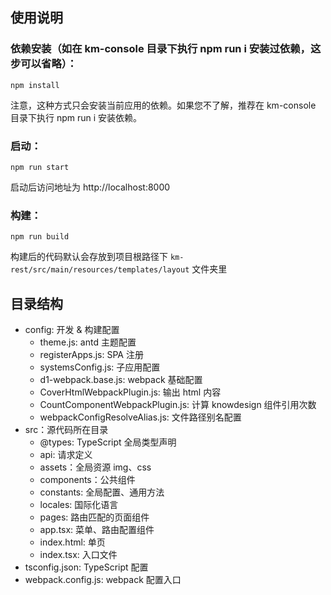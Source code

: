 ## 使用说明

### 依赖安装（如在 km-console 目录下执行 npm run i 安装过依赖，这步可以省略）：

```
npm install
```

注意，这种方式只会安装当前应用的依赖。如果您不了解，推荐在 km-console 目录下执行 npm run i 安装依赖。

### 启动：

```
npm run start
```

启动后访问地址为 http://localhost:8000

### 构建：

```
npm run build
```

构建后的代码默认会存放到项目根路径下 `km-rest/src/main/resources/templates/layout` 文件夹里

## 目录结构

- config: 开发 & 构建配置
  - theme.js: antd 主题配置
  - registerApps.js: SPA 注册
  - systemsConfig.js: 子应用配置
  - d1-webpack.base.js: webpack 基础配置
  - CoverHtmlWebpackPlugin.js: 输出 html 内容
  - CountComponentWebpackPlugin.js: 计算 knowdesign 组件引用次数
  - webpackConfigResolveAlias.js: 文件路径别名配置
- src：源代码所在目录
  - @types: TypeScript 全局类型声明
  - api: 请求定义
  - assets：全局资源 img、css
  - components：公共组件
  - constants: 全局配置、通用方法
  - locales: 国际化语言
  - pages: 路由匹配的页面组件
  - app.tsx: 菜单、路由配置组件
  - index.html: 单页
  - index.tsx: 入口文件
- tsconfig.json: TypeScript 配置
- webpack.config.js: webpack 配置入口
